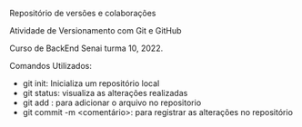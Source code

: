 Repositório de versões e colaborações

Atividade de Versionamento com Git e GitHub

Curso de BackEnd Senai turma 10, 2022.

Comandos Utilizados:

- git init: Inicializa um repositório local
- git status: visualiza as alterações realizadas
- git add <nome arquivo>: para adicionar o arquivo no repositorio
- git commit -m <comentário>: para registrar as alterações no repositório
